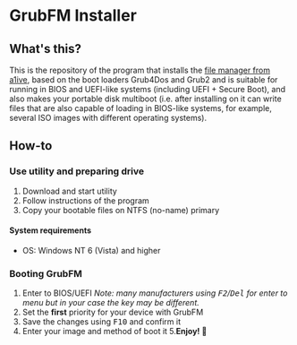 # GrubFM Installer
## What's this?
This is the repository of the program that installs the [file manager from a1ive](https://github.com/a1ive/grub2-filemanager), based on the boot loaders Grub4Dos and Grub2 and is suitable for running in BIOS and UEFI-like systems (including UEFI + Secure Boot), and also makes your portable disk multiboot (i.e. after installing on it can write files that are also capable of loading in BIOS-like systems, for example, several ISO images with different operating systems).
## How-to
### Use utility and preparing drive
1. Download and start utility
2. Follow instructions of the program
3. Copy your bootable files on NTFS (no-name) primary
#### System requirements
- OS: Windows NT 6 (Vista) and higher
### Booting GrubFM
1. Enter to BIOS/UEFI
_Note: many manufacturers using <kbd>F2</kbd>/<kbd>Del</kbd> for enter to menu but in your case the key may be different._
2. Set the __first__ priority for your device with GrubFM
3. Save the changes using <kbd>F10</kbd> and confirm it
4. Enter your image and method of boot it
5.__Enjoy! 🙂__
